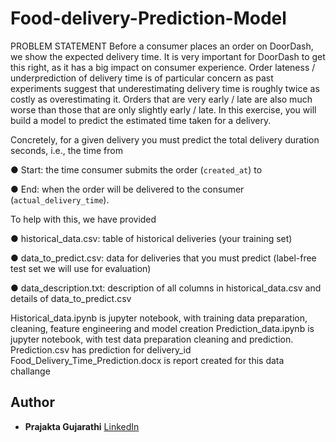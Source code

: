 # Food-delivery-Prediction-Model
PROBLEM STATEMENT
Before a consumer places an order on DoorDash, we show the expected delivery time. It is very important for DoorDash to get this right, as it has a big impact on consumer experience. Order lateness / underprediction of delivery time is of particular concern as past experiments suggest that underestimating delivery time is roughly twice as costly as overestimating it. Orders that are very early / late are also much worse than those that are only slightly early / late. In this exercise, you will build a model to predict the estimated time taken for a delivery. 

Concretely, for a given delivery you must predict the total delivery duration seconds, i.e., the time from 

● Start: the time consumer submits the order (`created_at`) to

● End: when the order will be delivered to the consumer (`actual_delivery_time`). 

To help with this, we have provided 

● historical_data.csv: table of historical deliveries (your training set) 

● data_to_predict.csv: data for deliveries that you must predict (label-free test set we will use for evaluation) 

● data_description.txt: description of all columns in historical_data.csv and details of data_to_predict.csv

Historical_data.ipynb is jupyter notebook, with training data preparation, cleaning, feature engineering and model creation
Prediction_data.ipynb is jupyter notebook, with test data preparation cleaning and prediction.
Prediction.csv has prediction for delivery_id
Food_Delivery_Time_Prediction.docx is report created for this data challange

## Author

- **Prajakta Gujarathi** [LinkedIn](https://www.linkedin.com/in/prajakta-gujarathi/)
